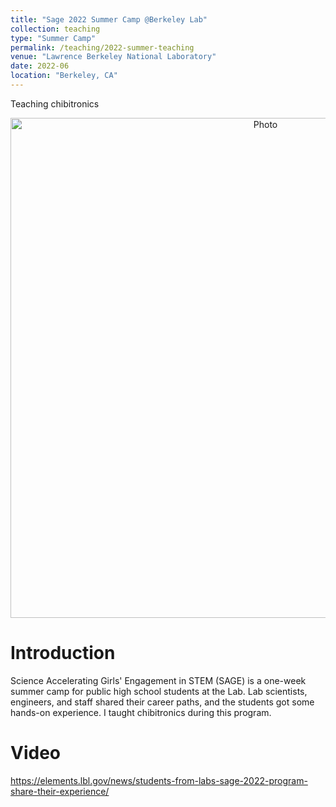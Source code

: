 ```yaml
---
title: "Sage 2022 Summer Camp @Berkeley Lab"
collection: teaching
type: "Summer Camp"
permalink: /teaching/2022-summer-teaching
venue: "Lawrence Berkeley National Laboratory"
date: 2022-06
location: "Berkeley, CA"
---
```

Teaching chibitronics
<p align="center">
  <img src="https://xiaojing-xia.github.io/academic/images/Teaching_2022_SAGE_1.png?raw=true" alt="Photo" style="width: 800px;"/> 
</p>



Introduction
======
Science Accelerating Girls' Engagement in STEM (SAGE) is a one-week summer camp for public high school students at the Lab. Lab scientists, engineers, and staff shared their career paths, and the students got some hands-on experience. I taught chibitronics during this program.

Video
======
https://elements.lbl.gov/news/students-from-labs-sage-2022-program-share-their-experience/
